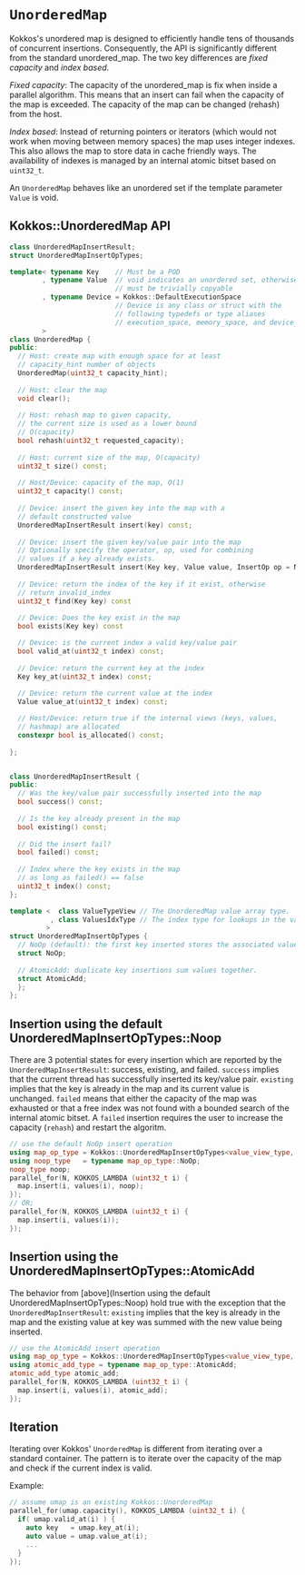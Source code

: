 # `UnorderedMap`

Kokkos's unordered map is designed to efficiently handle tens of thousands of concurrent insertions.  Consequently, the API is significantly different from the standard unordered_map.  The two key differences are *fixed capacity* and *index based*.

*Fixed capacity*:  The capacity of the unordered_map is fix when inside a parallel algorithm.  This means that an insert can fail when the capacity of the map is exceeded.  The capacity of the map can be changed (rehash) from the host.

*Index based*:  Instead of returning pointers or iterators (which would not work when moving between memory spaces) the map uses integer indexes.  This also allows the map to store data in cache friendly ways.  The availability of indexes is managed by an internal atomic bitset based on `uint32_t`.

An `UnorderedMap` behaves like an unordered set if the template parameter `Value` is void.

## Kokkos::UnorderedMap API

```c++
class UnorderedMapInsertResult;
struct UnorderedMapInsertOpTypes;

template< typename Key    // Must be a POD
        , typename Value  // void indicates an unordered set, otherwise 
                          // must be trivially copyable
        , typename Device = Kokkos::DefaultExecutionSpace
                          // Device is any class or struct with the 
                          // following typedefs or type aliases
                          // execution_space, memory_space, and device_type
        >
class UnorderedMap {
public:
  // Host: create map with enough space for at least
  // capacity_hint number of objects
  UnorderedMap(uint32_t capacity_hint);
  
  // Host: clear the map
  void clear();
  
  // Host: rehash map to given capacity,
  // the current size is used as a lower bound
  // O(capacity)
  bool rehash(uint32_t requested_capacity);
  
  // Host: current size of the map, O(capacity)
  uint32_t size() const;
  
  // Host/Device: capacity of the map, O(1)
  uint32_t capacity() const;
  
  // Device: insert the given key into the map with a 
  // default constructed value
  UnorderedMapInsertResult insert(key) const;
  
  // Device: insert the given key/value pair into the map
  // Optionally specify the operator, op, used for combining
  // values if a key already exists.
  UnorderedMapInsertResult insert(Key key, Value value, InsertOp op = NoOp) const;
  
  // Device: return the index of the key if it exist, otherwise 
  // return invalid_index
  uint32_t find(Key key) const
  
  // Device: Does the key exist in the map 
  bool exists(Key key) const

  // Device: is the current index a valid key/value pair
  bool valid_at(uint32_t index) const;
  
  // Device: return the current key at the index
  Key key_at(uint32_t index) const;
  
  // Device: return the current value at the index
  Value value_at(uint32_t index) const;

  // Host/Device: return true if the internal views (keys, values, 
  // hashmap) are allocated
  constexpr bool is_allocated() const;
 
};


class UnorderedMapInsertResult {
public:
  // Was the key/value pair successfully inserted into the map
  bool success() const;
  
  // Is the key already present in the map
  bool existing() const;
  
  // Did the insert fail?
  bool failed() const;
  
  // Index where the key exists in the map
  // as long as failed() == false
  uint32_t index() const;
};

template <  class ValueTypeView // The UnorderedMap value array type.
          , class ValuesIdxType // The index type for lookups in the value array.
         >
struct UnorderedMapInsertOpTypes { 
  // NoOp (default): the first key inserted stores the associated value.
  struct NoOp;
  
  // AtomicAdd: duplicate key insertions sum values together.
  struct AtomicAdd;
  };
};
```

## Insertion using the default UnorderedMapInsertOpTypes::Noop

There are 3 potential states for every insertion which are reported by the `UnorderedMapInsertResult`: success, existing, and failed.  `success` implies that the current thread has successfully inserted its key/value pair.  `existing` implies that the key is already in the map and its current value is unchanged.  `failed` means that either the capacity of the map was exhausted or that a free index was not found with a bounded search of the internal atomic bitset.  A `failed` insertion requires the user to increase the capacity (`rehash`) and restart the algoritm.

```c++
// use the default NoOp insert operation
using map_op_type = Kokkos::UnorderedMapInsertOpTypes<value_view_type, size_type>;
using noop_type   = typename map_op_type::NoOp;
noop_type noop;
parallel_for(N, KOKKOS_LAMBDA (uint32_t i) {
  map.insert(i, values(i), noop);
});
// OR;
parallel_for(N, KOKKOS_LAMBDA (uint32_t i) {
  map.insert(i, values(i));
});
```

## Insertion using the UnorderedMapInsertOpTypes::AtomicAdd

The behavior from [above](Insertion using the default UnorderedMapInsertOpTypes::Noop) hold true with the exception that the `UnorderedMapInsertResult`: `existing` implies that the key is already in the map and the existing value at key was summed with the new value being inserted.

```c++
// use the AtomicAdd insert operation
using map_op_type = Kokkos::UnorderedMapInsertOpTypes<value_view_type, size_type>;
using atomic_add_type = typename map_op_type::AtomicAdd;
atomic_add_type atomic_add;
parallel_for(N, KOKKOS_LAMBDA (uint32_t i) {
  map.insert(i, values(i), atomic_add);
});
```

## Iteration

Iterating over Kokkos' `UnorderedMap` is different from iterating over a standard container.  The pattern is to iterate over the capacity of the map and check if the current index is valid.

Example:

```c++
// assume umap is an existing Kokkos::UnorderedMap
parallel_for(umap.capacity(), KOKKOS_LAMBDA (uint32_t i) {
  if( umap.valid_at(i) ) {
    auto key   = umap.key_at(i);
    auto value = umap.value_at(i);
    ...
  }
});
```
